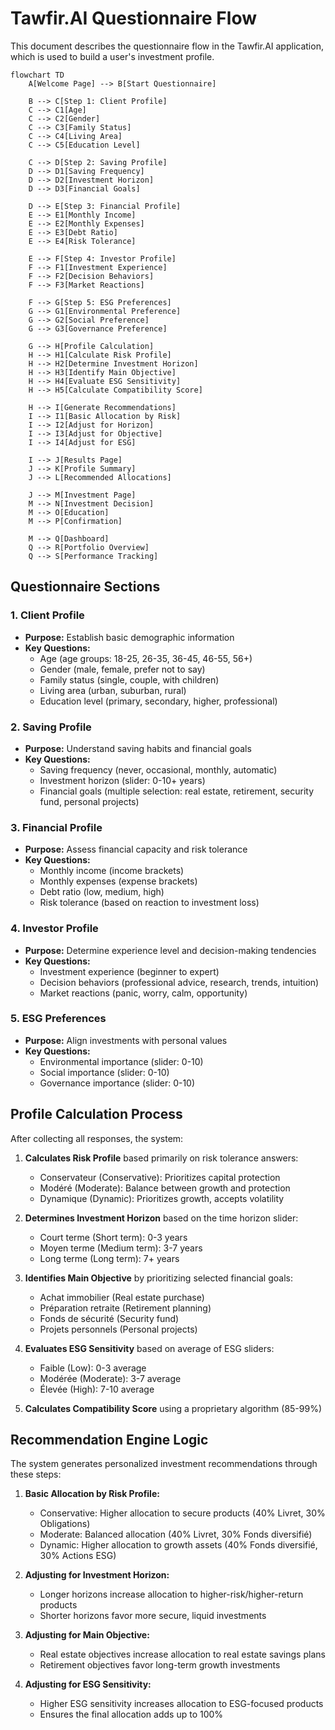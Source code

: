 # Tawfir.AI Questionnaire Flow

This document describes the questionnaire flow in the Tawfir.AI application, which is used to build a user's investment profile.

```mermaid
flowchart TD
    A[Welcome Page] --> B[Start Questionnaire]
    
    B --> C[Step 1: Client Profile]
    C --> C1[Age]
    C --> C2[Gender]
    C --> C3[Family Status]
    C --> C4[Living Area]
    C --> C5[Education Level]
    
    C --> D[Step 2: Saving Profile]
    D --> D1[Saving Frequency]
    D --> D2[Investment Horizon]
    D --> D3[Financial Goals]
    
    D --> E[Step 3: Financial Profile]
    E --> E1[Monthly Income]
    E --> E2[Monthly Expenses]
    E --> E3[Debt Ratio]
    E --> E4[Risk Tolerance]
    
    E --> F[Step 4: Investor Profile]
    F --> F1[Investment Experience]
    F --> F2[Decision Behaviors]
    F --> F3[Market Reactions]
    
    F --> G[Step 5: ESG Preferences]
    G --> G1[Environmental Preference]
    G --> G2[Social Preference]
    G --> G3[Governance Preference]
    
    G --> H[Profile Calculation]
    H --> H1[Calculate Risk Profile]
    H --> H2[Determine Investment Horizon]
    H --> H3[Identify Main Objective]
    H --> H4[Evaluate ESG Sensitivity]
    H --> H5[Calculate Compatibility Score]
    
    H --> I[Generate Recommendations]
    I --> I1[Basic Allocation by Risk]
    I --> I2[Adjust for Horizon]
    I --> I3[Adjust for Objective]
    I --> I4[Adjust for ESG]
    
    I --> J[Results Page]
    J --> K[Profile Summary]
    J --> L[Recommended Allocations]
    
    J --> M[Investment Page]
    M --> N[Investment Decision]
    M --> O[Education]
    M --> P[Confirmation]
    
    M --> Q[Dashboard]
    Q --> R[Portfolio Overview]
    Q --> S[Performance Tracking]
```

## Questionnaire Sections

### 1. Client Profile
- **Purpose:** Establish basic demographic information
- **Key Questions:**
  - Age (age groups: 18-25, 26-35, 36-45, 46-55, 56+)
  - Gender (male, female, prefer not to say)
  - Family status (single, couple, with children)
  - Living area (urban, suburban, rural)
  - Education level (primary, secondary, higher, professional)

### 2. Saving Profile
- **Purpose:** Understand saving habits and financial goals
- **Key Questions:**
  - Saving frequency (never, occasional, monthly, automatic)
  - Investment horizon (slider: 0-10+ years)
  - Financial goals (multiple selection: real estate, retirement, security fund, personal projects)

### 3. Financial Profile
- **Purpose:** Assess financial capacity and risk tolerance
- **Key Questions:**
  - Monthly income (income brackets)
  - Monthly expenses (expense brackets)
  - Debt ratio (low, medium, high)
  - Risk tolerance (based on reaction to investment loss)

### 4. Investor Profile
- **Purpose:** Determine experience level and decision-making tendencies
- **Key Questions:**
  - Investment experience (beginner to expert)
  - Decision behaviors (professional advice, research, trends, intuition)
  - Market reactions (panic, worry, calm, opportunity)

### 5. ESG Preferences
- **Purpose:** Align investments with personal values
- **Key Questions:**
  - Environmental importance (slider: 0-10)
  - Social importance (slider: 0-10)
  - Governance importance (slider: 0-10)

## Profile Calculation Process

After collecting all responses, the system:

1. **Calculates Risk Profile** based primarily on risk tolerance answers:
   - Conservateur (Conservative): Prioritizes capital protection
   - Modéré (Moderate): Balance between growth and protection
   - Dynamique (Dynamic): Prioritizes growth, accepts volatility

2. **Determines Investment Horizon** based on the time horizon slider:
   - Court terme (Short term): 0-3 years
   - Moyen terme (Medium term): 3-7 years
   - Long terme (Long term): 7+ years

3. **Identifies Main Objective** by prioritizing selected financial goals:
   - Achat immobilier (Real estate purchase)
   - Préparation retraite (Retirement planning)
   - Fonds de sécurité (Security fund)
   - Projets personnels (Personal projects)

4. **Evaluates ESG Sensitivity** based on average of ESG sliders:
   - Faible (Low): 0-3 average
   - Modérée (Moderate): 3-7 average
   - Élevée (High): 7-10 average

5. **Calculates Compatibility Score** using a proprietary algorithm (85-99%)

## Recommendation Engine Logic

The system generates personalized investment recommendations through these steps:

1. **Basic Allocation by Risk Profile:**
   - Conservative: Higher allocation to secure products (40% Livret, 30% Obligations)
   - Moderate: Balanced allocation (40% Livret, 30% Fonds diversifié)
   - Dynamic: Higher allocation to growth assets (40% Fonds diversifié, 30% Actions ESG)

2. **Adjusting for Investment Horizon:**
   - Longer horizons increase allocation to higher-risk/higher-return products
   - Shorter horizons favor more secure, liquid investments

3. **Adjusting for Main Objective:**
   - Real estate objectives increase allocation to real estate savings plans
   - Retirement objectives favor long-term growth investments

4. **Adjusting for ESG Sensitivity:**
   - Higher ESG sensitivity increases allocation to ESG-focused products
   - Ensures the final allocation adds up to 100%